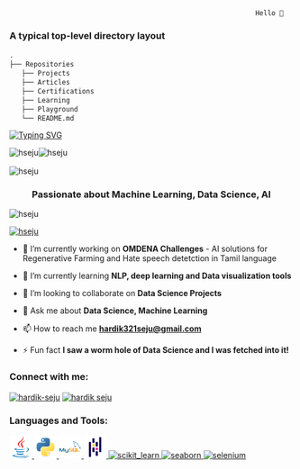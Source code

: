                                                                  Hello 👋





### A typical top-level directory layout

    .
    ├── Repositories                   
       ├── Projects                   
       ├── Articles               
       ├── Certifications                 
       ├── Learning                 
       ├── Playground
       └── README.md
    
    
<!--
**hseju/hseju** is a ✨ _special_ ✨ repository because its `README.md` (this file) appears on your GitHub profile.
-->


[![Typing SVG](https://readme-typing-svg.herokuapp.com?font=Quicksand&color=%233EB36C&size=30&center=true&vCenter=true&width=900&lines=Data+Scientist;Data+Analyst)](https://git.io/typing-svg)


<p><img align="left" src="https://github-readme-streak-stats.herokuapp.com/?user=hseju&theme=vue-dark&show_icons=true&locale=en" alt="hseju" />
<img align="left" src="https://github-readme-stats.vercel.app/api?username=hseju&theme=vue-dark&show_icons=true&locale=en" alt="hseju" /> </p>
  
<br>
<p><img align="center" src="https://github-readme-stats.vercel.app/api/top-langs?username=hseju&show_icons=true&theme=vue-dark&locale=en&layout=compact" alt="hseju" /></p>



<h3 align="center" font="Quicksand">Passionate about Machine Learning, Data Science, AI</h3>

<p align="left"> <img src="https://komarev.com/ghpvc/?username=hseju&label=Profile%20views&color=0e75b6&style=flat" alt="hseju" /> </p>

<p align="left"> <a href="https://github.com/ryo-ma/github-profile-trophy"> </p>
 <p align="left"> <img src="https://github-profile-trophy.vercel.app/?username=hseju" alt="hseju" /></a> </p>

- 🔭 I’m currently working on **OMDENA Challenges** - AI solutions for Regenerative Farming and Hate speech detetction in Tamil language

- 🌱 I’m currently learning **NLP, deep learning and Data visualization tools**

- 👯 I’m looking to collaborate on **Data Science Projects**

- 💬 Ask me about **Data Science, Machine Learning**

- 📫 How to reach me **hardik321seju@gmail.com**

- ⚡ Fun fact **I saw a worm hole of Data Science and I was fetched into it!**

<h3 align="left">Connect with me:</h3>
<p align="left">
<a href="https://linkedin.com/in/hardik-seju" target="blank"><img align="center" src="https://raw.githubusercontent.com/rahuldkjain/github-profile-readme-generator/master/src/images/icons/Social/linked-in-alt.svg" alt="hardik-seju" height="30" width="40" /></a> 
<a href="https://www.hackerrank.com/hardik seju" target="blank"><img align="center" src="https://raw.githubusercontent.com/rahuldkjain/github-profile-readme-generator/master/src/images/icons/Social/hackerrank.svg" alt="hardik seju" height="30" width="40" /></a>
</p>

<h3 align="left">Languages and Tools:</h3>
<p align="left"> <a href="https://www.java.com" target="_blank" rel="noreferrer"> <img src="https://raw.githubusercontent.com/devicons/devicon/master/icons/java/java-original.svg" alt="java" width="40" height="40"/> </a>
  <a href="https://www.python.org" target="_blank" rel="noreferrer"> <img src="https://raw.githubusercontent.com/devicons/devicon/master/icons/python/python-original.svg" alt="python" width="40" height="40"/> </a>
  <a href="https://www.mysql.com/" target="_blank" rel="noreferrer"> <img src="https://raw.githubusercontent.com/devicons/devicon/master/icons/mysql/mysql-original-wordmark.svg" alt="mysql" width="40" height="40"/> </a> <a href="https://pandas.pydata.org/" target="_blank" rel="noreferrer"> <img src="https://raw.githubusercontent.com/devicons/devicon/2ae2a900d2f041da66e950e4d48052658d850630/icons/pandas/pandas-original.svg" alt="pandas" width="40" height="40"/> </a>  <a href="https://scikit-learn.org/" target="_blank" rel="noreferrer"> <img src="https://upload.wikimedia.org/wikipedia/commons/0/05/Scikit_learn_logo_small.svg" alt="scikit_learn" width="40" height="40"/> </a> <a href="https://seaborn.pydata.org/" target="_blank" rel="noreferrer"> <img src="https://seaborn.pydata.org/_images/logo-mark-lightbg.svg" alt="seaborn" width="40" height="40"/> </a> <a href="https://www.selenium.dev" target="_blank" rel="noreferrer"> <img src="https://raw.githubusercontent.com/detain/svg-logos/780f25886640cef088af994181646db2f6b1a3f8/svg/selenium-logo.svg" alt="selenium" width="40" height="40"/> </a> </p>



